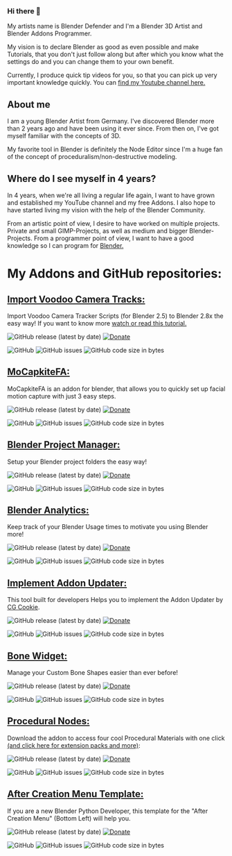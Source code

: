 ### Hi there 👋

My artists name is Blender Defender and I'm a Blender 3D Artist and Blender Addons Programmer.

My vision is to declare Blender as good as even possible and make Tutorials, that you don't just follow along but after which you know what the settings do and you can change them to your own benefit. 

Currently, I produce quick tip videos for you, so that you can pick up very important knowledge quickly. You can [find my Youtube channel here.](https://www.youtube.com/channel/UCye7Q9pi_3WlW4G7h8DNCWw)

## About me

I am a young Blender Artist from Germany. I've discovered Blender more than 2 years ago and have been using it ever since. From then on, I've got myself familiar with the concepts of 3D.


My favorite tool in Blender is definitely the Node Editor since I'm a huge fan of the concept of proceduralism/non-destructive modeling.

## Where do I see myself in 4 years?

In 4 years, when we're all living a regular life again, I want to have grown and established my YouTube channel and my free Addons. I also hope to have started living my vision with the help of the Blender Community.

From an artistic point of view, I desire to have worked on multiple projects. Private and small GIMP-Projects, as well as medium and bigger Blender-Projects.
From a programmer point of view, I want to have a good knowledge so I can program for [Blender.](https://www.blender.org/)


# My Addons and GitHub repositories:

## [Import Voodoo Camera Tracks:](https://github.com/BlenderDefender/io_voodoo_tracks)
Import Voodoo Camera Tracker Scripts (for Blender 2.5) to Blender 2.8x the easy way!
If you want to know more [watch or read this tutorial.](https://defenderblender.artstation.com/pages/voodoo-tracker-is-outdated-but-heres-how-you-can-still-use-it-in-blender)

![GitHub release (latest by date)](https://img.shields.io/github/v/release/BlenderDefender/io_voodoo_tracks?label=Version&style=for-the-badge)
[![Donate](https://img.shields.io/badge/DONATE!%20Funding%20Goal%3A%20%241000%20(1%20Week%20Developer%20Time)-%2410-red?style=for-the-badge&logo=paypal)](https://www.paypal.com/donate?hosted_button_id=5XJLJRSZW7Q9A)

![GitHub](https://img.shields.io/github/license/BlenderDefender/io_voodoo_tracks?color=green&style=for-the-badge)
![GitHub issues](https://img.shields.io/github/issues/BlenderDefender/io_voodoo_tracks?style=for-the-badge)
![GitHub code size in bytes](https://img.shields.io/github/languages/code-size/BlenderDefender/io_voodoo_tracks?style=for-the-badge)


## [MoCapkiteFA:](https://github.com/BlenderDefender/MoCapkiteFA)
MoCapkiteFA is an addon for blender, that allows you to quickly set up facial motion capture with just 3 easy steps.

![GitHub release (latest by date)](https://img.shields.io/github/v/release/BlenderDefender/MoCapkiteFA?label=Version&style=for-the-badge)
[![Donate](https://img.shields.io/badge/DONATE!%20Funding%20Goal%3A%20%24140%20(1%20Day%20Developer%20Time)-%240-red?style=for-the-badge&logo=paypal)](https://www.paypal.com/donate?hosted_button_id=G55AG65MPHLM6)

![GitHub](https://img.shields.io/github/license/BlenderDefender/MoCapkiteFA?color=green&style=for-the-badge)
![GitHub issues](https://img.shields.io/github/issues/BlenderDefender/MoCapkiteFA?style=for-the-badge)
![GitHub code size in bytes](https://img.shields.io/github/languages/code-size/BlenderDefender/MoCapkiteFA?style=for-the-badge)


## [Blender Project Manager:](https://github.com/BlenderDefender/blender_project_manager)
Setup your Blender project folders the easy way! 

![GitHub release (latest by date)](https://img.shields.io/github/v/release/BlenderDefender/blender_project_starter?label=Version&style=for-the-badge)
[![Donate](https://img.shields.io/badge/DONATE!%20Funding%20Goal%3A%20%241000%20(1%20Week%20Developer%20Time)-%240-red?style=for-the-badge&logo=paypal)](https://www.paypal.com/donate?hosted_button_id=DZE9NFSFPFMYS)

![GitHub](https://img.shields.io/github/license/BlenderDefender/blender_project_starter?color=green&style=for-the-badge)
![GitHub issues](https://img.shields.io/github/issues/BlenderDefender/blender_project_starter?style=for-the-badge)
![GitHub code size in bytes](https://img.shields.io/github/languages/code-size/BlenderDefender/blender_project_starter?style=for-the-badge)


## [Blender Analytics:](https://github.com/BlenderDefender/Blender-Analytics)
Keep track of your Blender Usage times to motivate you using Blender more! 

![GitHub release (latest by date)](https://img.shields.io/github/v/release/BlenderDefender/Blender-Analytics?label=Version&style=for-the-badge)
[![Donate](https://img.shields.io/badge/DONATE!%20Funding%20Goal%3A%20%24140%20(1%20Day%20Developer%20Time)-%245-red?style=for-the-badge&logo=paypal)](https://www.paypal.com/donate?hosted_button_id=TPH9D4NXRDP9Y)

![GitHub](https://img.shields.io/github/license/BlenderDefender/Blender-Analytics?color=green&style=for-the-badge)
![GitHub issues](https://img.shields.io/github/issues/BlenderDefender/Blender-Analytics?style=for-the-badge)
![GitHub code size in bytes](https://img.shields.io/github/languages/code-size/BlenderDefender/Blender-Analytics?style=for-the-badge)


## [Implement Addon Updater:](https://github.com/BlenderDefender/implement_addon_updater)
This tool built for developers Helps you to implement the Addon Updater by [CG Cookie](https://github.com/CGCookie/blender-addon-updater).

![GitHub release (latest by date)](https://img.shields.io/github/v/release/BlenderDefender/implement_addon_updater?label=Version&style=for-the-badge)
[![Donate](https://img.shields.io/badge/DONATE!%20Funding%20Goal%3A%20%24280%20(2%20Days%20Developer%20Time)-%240-red?style=for-the-badge&logo=paypal)](https://www.paypal.com/donate?hosted_button_id=HFM7R3K9VXEXJ)

![GitHub](https://img.shields.io/github/license/BlenderDefender/implement_addon_updater?color=green&style=for-the-badge)
![GitHub issues](https://img.shields.io/github/issues/BlenderDefender/implement_addon_updater?style=for-the-badge)
![GitHub code size in bytes](https://img.shields.io/github/languages/code-size/BlenderDefender/implement_addon_updater?style=for-the-badge)



## [Bone Widget:](https://github.com/BlenderDefender/boneWidget)
Manage your Custom Bone Shapes easier than ever before!

![GitHub release (latest by date)](https://img.shields.io/github/v/release/BlenderDefender/boneWidget?label=Version&style=for-the-badge)
[![Donate](https://img.shields.io/badge/DONATE!%20Funding%20Goal%3A%20%24560%20(4%20Days%20Developer%20Time)-%240-red?style=for-the-badge&logo=paypal)](https://www.paypal.com/donate?hosted_button_id=TXWH8AL9UJDUJ)

![GitHub](https://img.shields.io/github/license/BlenderDefender/boneWidget?color=green&style=for-the-badge)
![GitHub issues](https://img.shields.io/github/issues/BlenderDefender/boneWidget?style=for-the-badge)
![GitHub code size in bytes](https://img.shields.io/github/languages/code-size/BlenderDefender/boneWidget?style=for-the-badge)


## [Procedural Nodes:](https://github.com/BlenderDefender/ProceduralNodes)
Download the addon to access four cool Procedural Materials with one click [(and click here for extension packs and more)](https://gumroad.com/blenderdefender):

![GitHub release (latest by date)](https://img.shields.io/github/v/release/BlenderDefender/ProceduralNodes?label=Version&style=for-the-badge)
[![Donate](https://img.shields.io/badge/DONATE!%20Funding%20Goal%3A%20%24140%20(1%20Day%20Developer%20Time)-%240-red?style=for-the-badge&logo=paypal)](https://www.paypal.com/donate?hosted_button_id=WNJX7UUG4W6P2)

![GitHub](https://img.shields.io/github/license/BlenderDefender/ProceduralNodes?color=green&style=for-the-badge)
![GitHub issues](https://img.shields.io/github/issues/BlenderDefender/ProceduralNodes?style=for-the-badge)
![GitHub code size in bytes](https://img.shields.io/github/languages/code-size/BlenderDefender/ProceduralNodes?style=for-the-badge)


## [After Creation Menu Template:](https://github.com/BlenderDefender/After-Creation-Menu-Template)
If you are a new Blender Python Developer, this template for the "After Creation Menu" (Bottom Left) will help you.

![GitHub release (latest by date)](https://img.shields.io/github/v/release/BlenderDefender/After-Creation-Menu-Template?label=Version&style=for-the-badge)
[![Donate](https://img.shields.io/badge/DONATE!%20Funding%20Goal%3A%20%2440%20(2%20Hours%20Developer%20Time)-%240-red?style=for-the-badge&logo=paypal)](https://www.paypal.com/donate?hosted_button_id=94EG5KLXM6WWU)

![GitHub](https://img.shields.io/github/license/BlenderDefender/After-Creation-Menu-Template?color=green&style=for-the-badge)
![GitHub issues](https://img.shields.io/github/issues/BlenderDefender/After-Creation-Menu-Template?style=for-the-badge)
![GitHub code size in bytes](https://img.shields.io/github/languages/code-size/BlenderDefender/After-Creation-Menu-Template?style=for-the-badge)


<!--
**BlenderDefender/BlenderDefender** is a ✨ _special_ ✨ repository because its `README.md` (this file) appears on your GitHub profile.

Here are some ideas to get you started:

- 🔭 I’m currently working on ...
- 🌱 I’m currently learning ...
- 👯 I’m looking to collaborate on ...
- 🤔 I’m looking for help with ...
- 💬 Ask me about ...
- 📫 How to reach me: ...
- 😄 Pronouns: ...
- ⚡ Fun fact: ...
-->
